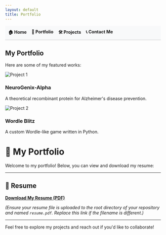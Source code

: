 ```yaml
---
layout: default
title: Portfolio
---
```

<link rel="stylesheet" href="/style.css">

<nav>
  <ul style="list-style-type: none; padding: 0; display: flex; gap: 1rem; background-color: #f8f9fa; padding: 10px; border-bottom: 2px solid #ddd;">
    <li><a href="/" style="text-decoration: none; font-weight: bold;">🏠 Home</a></li>
    <li><a href="/portfolio" style="text-decoration: none; font-weight: bold;">📄 Portfolio</a></li>
    <li><a href="/projects" style="text-decoration: none; font-weight: bold;">🛠️ Projects</a></li>
    <li><a href="/contact" style="text-decoration: none; font-weight: bold;">📞 Contact Me</a></li>
  </ul>
</nav>

<div class="container">
  <h2>My Portfolio</h2>
  <p>Here are some of my featured works:</p>

  <div class="project">
    <img src="https://via.placeholder.com/300" alt="Project 1">
    <div>
      <h3>NeuroGenix-Alpha</h3>
      <p>A theoretical recombinant protein for Alzheimer's disease prevention.</p>
    </div>
  </div>

  <div class="project">
    <img src="https://via.placeholder.com/300" alt="Project 2">
    <div>
      <h3>Wordle Blitz</h3>
      <p>A custom Wordle-like game written in Python.</p>
    </div>
  </div>
</div>

# 📄 My Portfolio

Welcome to my portfolio! Below, you can view and download my resume:

---

## 📂 Resume
[**Download My Resume (PDF)**](resume.pdf)

*(Ensure your resume file is uploaded to the root directory of your repository and named `resume.pdf`. Replace this link if the filename is different.)*

---

Feel free to explore my projects and reach out if you'd like to collaborate!
